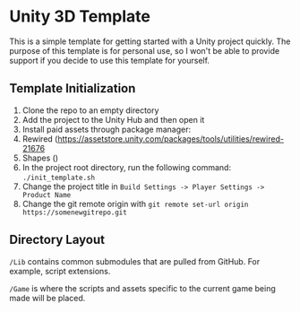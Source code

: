# Unity 3D Template

This is a simple template for getting started with a Unity project quickly. The purpose of this template is for personal use, so I won't be able to provide support if you decide to use this template for yourself.

## Template Initialization
1. Clone the repo to an empty directory
2. Add the project to the Unity Hub and then open it
3. Install paid assets through package manager:
 1. Rewired (https://assetstore.unity.com/packages/tools/utilities/rewired-21676
 2. Shapes ()
4. In the project root directory, run the following command: `./init_template.sh`
5. Change the project title in `Build Settings -> Player Settings -> Product Name`
6. Change the git remote origin with `git remote set-url origin https://somenewgitrepo.git`

## Directory Layout
`/Lib` contains common submodules that are pulled from GitHub. For example, script extensions.

`/Game` is where the scripts and assets specific to the current game being made will be placed.
